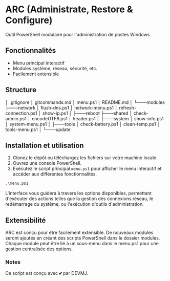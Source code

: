 # ARC (Administrate, Restore & Configure)
Outil PowerShell modulaire pour l'administration de postes Windows.


## Fonctionnalités
- Menu principal interactif
- Modules système, réseau, sécurité, etc.
- Facilement extensible

## Structure
│   .gitignore
│   gitcommands.md
│   menu.ps1
│   README.md
│
└───modules
    ├───network
    │       flush-dns.ps1
    │       network-menu.ps1
    │       refresh-connection.ps1
    │       show-ip.ps1
    │
    ├───reboot
    ├───shared
    │       check-admin.ps1
    │       encodeUTF8.ps1
    │       header.ps1
    │
    ├───system
    │       show-info.ps1
    │       system-menu.ps1
    │
    ├───tools
    │       check-battery.ps1
    │       clean-temp.ps1
    │       tools-menu.ps1
    │
    └───update

    
## Installation et utilisation

1. Clonez le dépôt ou téléchargez les fichiers sur votre machine locale.
2. Ouvrez une console PowerShell.
3. Exécutez le script principal `menu.ps1` pour afficher le menu interactif et accéder aux différentes fonctionnalités.
```bash
.\menu.ps1
```

L'interface vous guidera à travers les options disponibles, permettant d'exécuter des actions telles que la gestion des connexions réseau, le redémarrage du système, ou l'exécution d'outils d'administration.

## Extensibilité
ARC est conçu pour être facilement extensible. De nouveaux modules seront ajoutés en créant des scripts PowerShell dans le dossier modules. Chaque module peut être lié à un sous-menu dans le menu.ps1 pour une gestion centralisée des options.




### Notes
Ce script est conçu avec 💕 par DEVMJ.